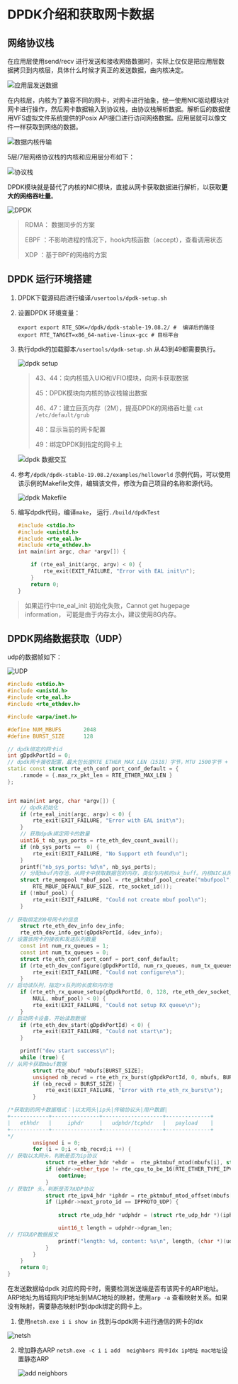 # DPDK介绍和获取网卡数据

## 网络协议栈

在应用层使用send/recv 进行发送和接收网络数据时，实际上仅仅是把应用层数据拷贝到内核层，具体什么时候才真正的发送数据，由内核决定。

![应用层发送数据](./DPDK1.assets/image-20240503233015885.png)

在内核层，内核为了兼容不同的网卡，对网卡进行抽象，统一使用NIC驱动模块对网卡进行操作，然后网卡数据输入到协议栈，由协议栈解析数据。解析后的数据使用VFS虚拟文件系统提供的Posix API接口进行访问网络数据。应用层就可以像文件一样获取到网络的数据。

![数据内核传输](./DPDK1.assets/image-20240503233437691.png)

5层/7层网络协议栈的内核和应用层分布如下：

![协议栈](./DPDK1.assets/image-20240503233609475.png)

DPDK模块就是替代了内核的NIC模块，直接从网卡获取数据进行解析，以获取**更大的网络吞吐量**。

![DPDK](./DPDK1.assets/image-20240503233839844.png)

> RDMA： 数据同步的方案
>
> EBPF ：不影响进程的情况下，hook内核函数（accept），查看调用状态
>
> XDP ：基于BPF的网络的方案

## DPDK 运行环境搭建

1. DPDK下载源码后进行编译`/usertools/dpdk-setup.sh`

2. 设置DPDK 环境变量：

    ```shell
    export export RTE_SDK=/dpdk/dpdk-stable-19.08.2/ #  编译后的路径
    export RTE_TARGET=x86_64-native-linux-gcc # 目标平台
    ```

3. 执行dpdk的加载脚本`/usertools/dpdk-setup.sh` 从43到49都需要执行。

    ![dpdk setup](./DPDK1.assets/image-20240503234547750.png)

    > 43、44：向内核插入UIO和VFIO模块，向网卡获取数据
    >
    > 45：DPDK模块向内核的协议栈输出数据
    >
    > 46、47：建立巨页内存（2M），提高DPDK的网络吞吐量 `cat /etc/default/grub`
    >
    > 48：显示当前的网卡配置
    >
    > 49：绑定DPDK到指定的网卡上

    ![dpdk 数据交互](./DPDK1.assets/image-20240503235038782.png)

4. 参考`/dpdk/dpdk-stable-19.08.2/examples/helloworld` 示例代码，可以使用该示例的Makefile文件，编辑该文件，修改为自己项目的名称和源代码。

    ![dpdk Makefile](./DPDK1.assets/image-20240503235424480.png)

5. 编写dpdk代码，编译`make`， 运行`./build/dpdkTest`

    ```c++
    #include <stdio.h>
    #include <unistd.h>
    #include <rte_eal.h>
    #include <rte_ethdev.h>
    int main(int argc, char *argv[]) {
    
    	if (rte_eal_init(argc, argv) < 0) {
    		rte_exit(EXIT_FAILURE, "Error with EAL init\n");
    	}
        return 0;
    }
    ```

    

> 如果运行中rte_eal_init 初始化失败，Cannot get hugepage information， 可能是由于内存太小，建议使用8G内存。

## DPDK网络数据获取（UDP）

udp的数据帧如下：

![UDP](./DPDK1.assets/image-20240504001142351.png)

```c++
#include <stdio.h>
#include <unistd.h>
#include <rte_eal.h>
#include <rte_ethdev.h>

#include <arpa/inet.h>

#define NUM_MBUFS		2048
#define BURST_SIZE		128

// dpdk绑定的网卡id
int gDpdkPortId = 0;
// dpdk网卡接收配置，最大包长度RTE_ETHER_MAX_LEN（1518）字节，MTU 1500字节 + 16字节以太网头 + 2字节的校验值
static const struct rte_eth_conf port_conf_default = {
	.rxmode = {.max_rx_pkt_len = RTE_ETHER_MAX_LEN }
};


int main(int argc, char *argv[]) {
	// dpdk初始化
	if (rte_eal_init(argc, argv) < 0) {
		rte_exit(EXIT_FAILURE, "Error with EAL init\n");
	}
	// 获取dpdk绑定网卡的数量
	uint16_t nb_sys_ports = rte_eth_dev_count_avail();
	if (nb_sys_ports ==  0) {
		rte_exit(EXIT_FAILURE, "No Support eth found\n");
	}
	printf("nb_sys_ports: %d\n", nb_sys_ports);
	// 分配mbuf内存池，从网卡中获取数据包的内存，类似与内核的sk_buff。内核NIC从网卡获取到的数据转换为sk_buff直接交给协议栈进行数据解析，无内存拷贝。
	struct rte_mempool *mbuf_pool = rte_pktmbuf_pool_create("mbufpool", NUM_MBUFS, 0, 0, 
		RTE_MBUF_DEFAULT_BUF_SIZE, rte_socket_id());
	if (!mbuf_pool) {
		rte_exit(EXIT_FAILURE, "Could not create mbuf pool\n");
	}
	
// 获取绑定的0号网卡的信息
	struct rte_eth_dev_info dev_info;
	rte_eth_dev_info_get(gDpdkPortId, &dev_info);
// 设置该网卡的接收和发送队列数量
	const int num_rx_queues = 1;
	const int num_tx_queues = 0;
	struct rte_eth_conf port_conf = port_conf_default;
	if (rte_eth_dev_configure(gDpdkPortId, num_rx_queues, num_tx_queues, &port_conf) < 0) {
		rte_exit(EXIT_FAILURE, "Could not configure\n");
	}
// 启动读队列，指定rx队列的长度和内存池
	if (rte_eth_rx_queue_setup(gDpdkPortId, 0, 128, rte_eth_dev_socket_id(gDpdkPortId), 
		NULL, mbuf_pool) < 0) {
		rte_exit(EXIT_FAILURE, "Could not setup RX queue\n");
	}
// 启动网卡设备，开始读取数据
	if (rte_eth_dev_start(gDpdkPortId) < 0) {
		rte_exit(EXIT_FAILURE, "Could not start\n");
	}

	printf("dev start success\n");
	while (true) {
// 从网卡获取mbuf数据
		struct rte_mbuf *mbufs[BURST_SIZE];
		unsigned nb_recvd = rte_eth_rx_burst(gDpdkPortId, 0, mbufs, BURST_SIZE);
		if (nb_recvd > BURST_SIZE) {
			rte_exit(EXIT_FAILURE, "Error with rte_eth_rx_burst\n");
		}

/*获取到的网卡数据格式：|以太网头|ip头|传输协议头|用户数据|
+------------+---------------+-------------------+--------------+
|   ethhdr   |     iphdr     |   udphdr/tcphdr   |   payload    |  
+------------+---------------+-------------------+--------------+
*/
		unsigned i = 0;
		for (i = 0;i < nb_recvd;i ++) {
// 获取以太网头，判断是否为ip协议
			struct rte_ether_hdr *ehdr =  rte_pktmbuf_mtod(mbufs[i], struct rte_ether_hdr *);
			if (ehdr->ether_type != rte_cpu_to_be_16(RTE_ETHER_TYPE_IPV4)) {
				continue;
			}
// 获取IP 头，判断是否为UDP协议
			struct rte_ipv4_hdr *iphdr = rte_pktmbuf_mtod_offset(mbufs[i], struct rte_ipv4_hdr *, sizeof(struct rte_ether_hdr));
			if (iphdr->next_proto_id == IPPROTO_UDP) {
				
				struct rte_udp_hdr *udphdr = (struct rte_udp_hdr *)(iphdr+1);

				uint16_t length = udphdr->dgram_len;
// 打印UDP数据报文
				printf("length: %d, content: %s\n", length, (char *)(udphdr+1));
			}
		}
	}
	return 0;
}

```

在发送数据给dpdk 对应的网卡时，需要检测发送端是否有该网卡的ARP地址。ARP地址为局域网内IP地址到MAC地址的映射，使用`arp -a` 查看映射关系。如果没有映射，需要静态映射IP到dpdk绑定的网卡上。

1. 使用`netsh.exe i i show in` 找到与dpdk网卡进行通信的网卡的Idx

![netsh](./DPDK1.assets/image-20240504002157113.png)

2. 增加静态ARP `netsh.exe -c i i add  neighbors 网卡Idx ip地址 mac地址`设置静态ARP

    ![add neighbors](./DPDK1.assets/image-20240504002839214.png)